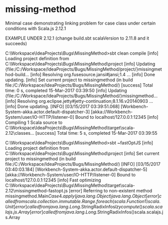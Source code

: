 # missing-method
Minimal case demonstrating linking problem for case class under certain conditions with Scala.js 2.12.1

EXAMPLE UNDER 2.12.1 (change build.sbt scalaVersion to 2.11.8 and it succeeds)

C:\Workspace\IdeaProjects\Bugs\MissingMethod>sbt clean compile
[info] Loading project definition from C:\Workspace\IdeaProjects\Bugs\MissingMethod\project
[info] Updating {file:/C:/Workspace/IdeaProjects/Bugs/MissingMethod/project/}missingmethod-build...
[info] Resolving org.fusesource.jansi#jansi;1.4 ...
[info] Done updating.
[info] Set current project to missingmethod (in build file:/C:/Workspace/IdeaProjects/Bugs/MissingMethod/)
[success] Total time: 0 s, completed 15-Mar-2017 03:39:50
[info] Updating {file:/C:/Workspace/IdeaProjects/Bugs/MissingMethod/}missingmethod...
[info] Resolving org.eclipse.jetty#jetty-continuation;8.1.16.v20140903 ...
[info] Done updating.
[INFO] [03/15/2017 03:39:51.068] [Workbench-System-akka.actor.default-dispatcher-3] [akka://Workbench-System/user/IO-HTTP/listener-0] Bound to localhost/127.0.0.1:12345
[info] Compiling 1 Scala source to C:\Workspace\IdeaProjects\Bugs\MissingMethod\target\scala-2.12\classes...
[success] Total time: 5 s, completed 15-Mar-2017 03:39:55

C:\Workspace\IdeaProjects\Bugs\MissingMethod>sbt ~fastOptJS
[info] Loading project definition from C:\Workspace\IdeaProjects\Bugs\MissingMethod\project
[info] Set current project to missingmethod (in build file:/C:/Workspace/IdeaProjects/Bugs/MissingMethod/)
[INFO] [03/15/2017 03:40:03.184] [Workbench-System-akka.actor.default-dispatcher-5] [akka://Workbench-System/user/IO-HTTP/listener-0] Bound to localhost/127.0.0.1:12345
[info] Fast optimizing C:\Workspace\IdeaProjects\Bugs\MissingMethod\target\scala-2.12\missingmethod-fastopt.js
[error] Referring to non-existent method missingmethod.Main$Case$4$.apply(java.lang.Object)java.lang.Object
[error]   called from scala.collection.immutable.Range.foreach(scala.Function1)scala.Unit
[error]   called from java.lang.Long$.StringRadixInfos$lzycompute()scala.scalajs.js.Array
[error]   called from java.lang.Long$.StringRadixInfos()scala.scalajs.js.Array
